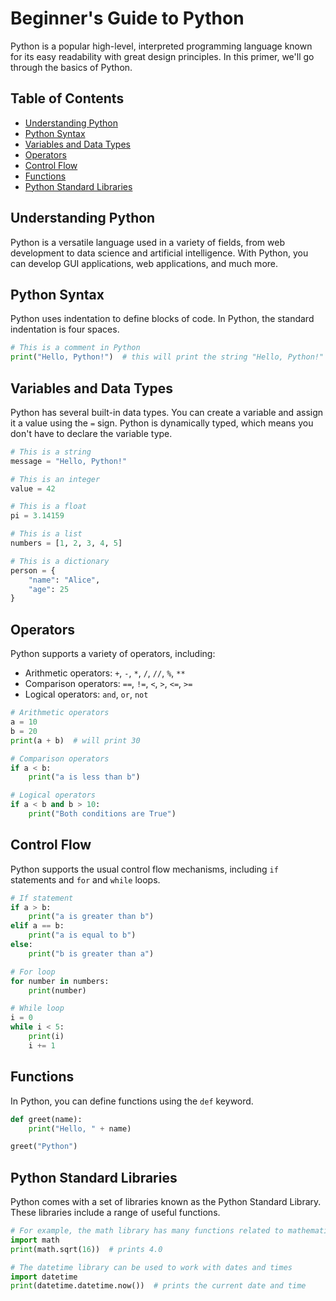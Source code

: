 # Beginner's Guide to Python

Python is a popular high-level, interpreted programming language known for its easy readability with great design principles. In this primer, we'll go through the basics of Python.

## Table of Contents
- [Understanding Python](#understanding-python)
- [Python Syntax](#python-syntax)
- [Variables and Data Types](#variables-and-data-types)
- [Operators](#operators)
- [Control Flow](#control-flow)
- [Functions](#functions)
- [Python Standard Libraries](#python-standard-libraries)

## Understanding Python

Python is a versatile language used in a variety of fields, from web development to data science and artificial intelligence. With Python, you can develop GUI applications, web applications, and much more.

## Python Syntax

Python uses indentation to define blocks of code. In Python, the standard indentation is four spaces.

```python
# This is a comment in Python
print("Hello, Python!")  # this will print the string "Hello, Python!"
```

## Variables and Data Types

Python has several built-in data types. You can create a variable and assign it a value using the `=` sign. Python is dynamically typed, which means you don't have to declare the variable type.

```python
# This is a string
message = "Hello, Python!"

# This is an integer
value = 42

# This is a float
pi = 3.14159

# This is a list
numbers = [1, 2, 3, 4, 5]

# This is a dictionary
person = {
    "name": "Alice",
    "age": 25
}
```

## Operators

Python supports a variety of operators, including:

- Arithmetic operators: `+`, `-`, `*`, `/`, `//`, `%`, `**`
- Comparison operators: `==`, `!=`, `<`, `>`, `<=`, `>=`
- Logical operators: `and`, `or`, `not`

```python
# Arithmetic operators
a = 10
b = 20
print(a + b)  # will print 30

# Comparison operators
if a < b:
    print("a is less than b")

# Logical operators
if a < b and b > 10:
    print("Both conditions are True")
```

## Control Flow

Python supports the usual control flow mechanisms, including `if` statements and `for` and `while` loops.

```python
# If statement
if a > b:
    print("a is greater than b")
elif a == b:
    print("a is equal to b")
else:
    print("b is greater than a")

# For loop
for number in numbers:
    print(number)

# While loop
i = 0
while i < 5:
    print(i)
    i += 1
```

## Functions

In Python, you can define functions using the `def` keyword.

```python
def greet(name):
    print("Hello, " + name)

greet("Python")
```

## Python Standard Libraries

Python comes with a set of libraries known as the Python Standard Library. These libraries include a range of useful functions.

```python
# For example, the math library has many functions related to mathematics
import math
print(math.sqrt(16))  # prints 4.0

# The datetime library can be used to work with dates and times
import datetime
print(datetime.datetime.now())  # prints the current date and time
```
